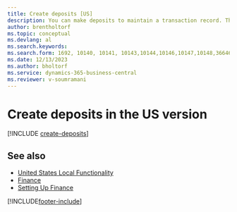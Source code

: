 ```yaml
---
title: Create deposits [US]
description: You can make deposits to maintain a transaction record. This record contains information that can be applied to outstanding invoices and credit memos in the US version.
author: brentholtorf
ms.topic: conceptual
ms.devlang: al
ms.search.keywords:
ms.search.form: 1692, 10140, 10141, 10143,10144,10146,10147,10148,36646
ms.date: 12/13/2023
ms.author: bholtorf
ms.service: dynamics-365-business-central
ms.reviewer: v-soumramani
---
```


# Create deposits in the US version

[!INCLUDE [create-deposits](../includes/CAMXUS/create-deposits.md)]

## See also

- [United States Local Functionality](united-states-local-functionality.md)  
- [Finance](../../finance.md)  
- [Setting Up Finance](../../finance.md)  

[!INCLUDE[footer-include](../../includes/footer-banner.md)]